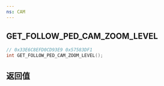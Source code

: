 ```yaml
---
ns: CAM
---
```

## GET_FOLLOW_PED_CAM_ZOOM_LEVEL

```c
// 0x33E6C8EFD0CD93E9 0x57583DF1
int GET_FOLLOW_PED_CAM_ZOOM_LEVEL();
```


## 返回值

